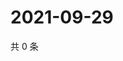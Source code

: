 # 2021-09-29

共 0 条

<!-- BEGIN WEIBO -->
<!-- 最后更新时间 Wed Sep 29 2021 20:21:21 GMT+0800 (China Standard Time) -->

<!-- END WEIBO -->
